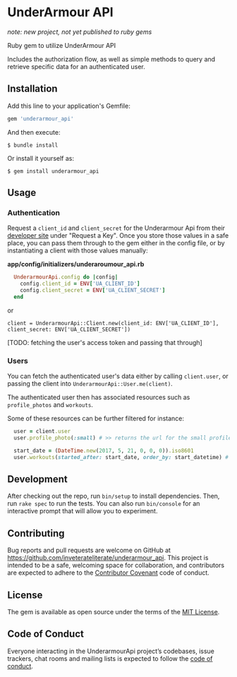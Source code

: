 # UnderArmour API

_note: new project, not yet published to ruby gems_

Ruby gem to utilize UnderArmour API

Includes the authorization flow, as well as simple methods to query and retrieve specific data for an authenticated user.

## Installation

Add this line to your application's Gemfile:

```ruby
gem 'underarmour_api'
```

And then execute:

    $ bundle install

Or install it yourself as:

    $ gem install underarmour_api

## Usage

### Authentication

Request a `client_id` and `client_secret` for the Underarmour Api from their [developer site](https://developer.underarmour.com/docs/) under "Request a Key".
Once you store those values in a safe place, you can pass them through to the gem either in the config file, or by instantiating a client with those values manually:

**app/config/initializers/underaroumour_api.rb**
```ruby
  UnderarmourApi.config do |config|
    config.client_id = ENV['UA_CLIENT_ID']
    config.client_secret = ENV['UA_CLIENT_SECRET']
  end
```

or

`client = UnderarmourApi::Client.new(client_id: ENV['UA_CLIENT_ID'], client_secret: ENV['UA_CLIENT_SECRET'])`

[TODO: fetching the user's access token and passing that through]

### Users

You can fetch the authenticated user's data either by calling `client.user`, or passing the client into `UnderarmourApi::User.me(client)`.

The authenticated user then has associated resources such as `profile_photos` and `workouts`.

Some of these resources can be further filtered for instance:

```ruby
  user = client.user
  user.profile_photo(:small) # >> returns the url for the small profile photo

  start_date = (DateTime.new(2017, 5, 21, 0, 0, 0)).iso8601
  user.workouts(started_after: start_date, order_by: start_datetime) # >> returns workouts that match the filter criteria
```

## Development

After checking out the repo, run `bin/setup` to install dependencies. Then, run `rake spec` to run the tests. You can also run `bin/console` for an interactive prompt that will allow you to experiment.

## Contributing

Bug reports and pull requests are welcome on GitHub at https://github.com/inveterateliterate/underarmour_api.
This project is intended to be a safe, welcoming space for collaboration, and contributors are expected to adhere to the [Contributor Covenant](http://contributor-covenant.org) code of conduct.

## License

The gem is available as open source under the terms of the [MIT License](http://opensource.org/licenses/MIT).

## Code of Conduct

Everyone interacting in the UnderarmourApi project’s codebases, issue trackers, chat rooms and mailing lists is expected to follow the [code of conduct](https://github.com/inveterateliterate/underarmour_api/blob/master/CODE_OF_CONDUCT.md).


